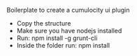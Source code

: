 Boilerplate to create a cumulocity ui plugin

- Copy the structure
- Make sure you have nodejs installed
- Run: npm install -g grunt-cli
- Inside the folder run: npm install